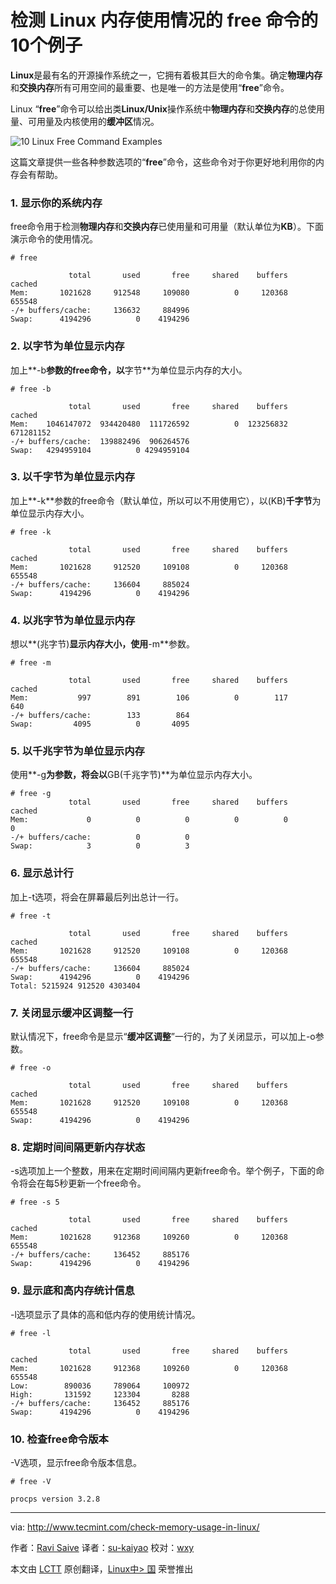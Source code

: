 检测 Linux 内存使用情况的 free 命令的10个例子
===

**Linux**是最有名的开源操作系统之一，它拥有着极其巨大的命令集。确定**物理内存**和**交换内存**所有可用空间的最重要、也是唯一的方法是使用“**free**”命令。

Linux “**free**”命令可以给出类**Linux/Unix**操作系统中**物理内存**和**交换内存**的总使用量、可用量及内核使用的**缓冲区**情况。

![10 Linux Free Command Examples](http://www.tecmint.com/wp-content/uploads/2012/09/Linux-Free-commands.png)

这篇文章提供一些各种参数选项的“**free**”命令，这些命令对于你更好地利用你的内存会有帮助。

### 1. 显示你的系统内存 ###

free命令用于检测**物理内存**和**交换内存**已使用量和可用量（默认单位为**KB**）。下面演示命令的使用情况。

    # free

	             total       used       free     shared    buffers     cached
    Mem:       1021628     912548     109080          0     120368     655548
    -/+ buffers/cache:     136632     884996
    Swap:      4194296          0    4194296

### 2. 以字节为单位显示内存 ###

加上**-b**参数的free命令，以**字节**为单位显示内存的大小。

    # free -b

                 total       used       free     shared    buffers     cached
    Mem:    1046147072  934420480  111726592          0  123256832  671281152
    -/+ buffers/cache:  139882496  906264576
    Swap:   4294959104          0 4294959104

### 3. 以千字节为单位显示内存 ###

加上**-k**参数的free命令（默认单位，所以可以不用使用它），以(KB)**千字节**为单位显示内存大小。

    # free -k

                 total       used       free     shared    buffers     cached
    Mem:       1021628     912520     109108          0     120368     655548
    -/+ buffers/cache:     136604     885024
    Swap:      4194296          0    4194296

### 4. 以兆字节为单位显示内存 ###

想以**(兆字节)**显示内存大小，使用**-m**参数。

    # free -m

                 total       used       free     shared    buffers     cached
    Mem:           997        891        106          0        117        640
    -/+ buffers/cache:        133        864
    Swap:         4095          0       4095

### 5. 以千兆字节为单位显示内存 ###

使用**-g**为参数，将会以**GB(千兆字节)**为单位显示内存大小。

    # free -g
                 total       used       free     shared    buffers     cached
    Mem:             0          0          0          0          0          0
    -/+ buffers/cache:          0          0
    Swap:            3          0          3

### 6. 显示总计行 ###

加上-t选项，将会在屏幕最后列出总计一行。

    # free -t

                 total       used       free     shared    buffers     cached
    Mem:       1021628     912520     109108          0     120368     655548
    -/+ buffers/cache:     136604     885024
    Swap:      4194296          0    4194296
    Total: 5215924 912520 4303404

### 7.  关闭显示缓冲区调整一行 ###

默认情况下，free命令是显示“**缓冲区调整**”一行的，为了关闭显示，可以加上-o参数。

    # free -o                                                              

                 total       used       free     shared    buffers     cached                                                                          
    Mem:       1021628     912520     109108          0     120368     655548                                                                         
    Swap:      4194296          0    4194296                               

### 8. 定期时间间隔更新内存状态 ###

-s选项加上一个整数，用来在定期时间间隔内更新free命令。举个例子，下面的命令将会在每5秒更新一个free命令。

    # free -s 5

                 total       used       free     shared    buffers     cached
    Mem:       1021628     912368     109260          0     120368     655548
    -/+ buffers/cache:     136452     885176
    Swap:      4194296          0    4194296

### 9. 显示底和高内存统计信息 ###

-l选项显示了具体的高和低内存的使用统计情况。

    # free -l

                 total       used       free     shared    buffers     cached
    Mem:       1021628     912368     109260          0     120368     655548
    Low:        890036     789064     100972
    High:       131592     123304       8288
    -/+ buffers/cache:     136452     885176
    Swap:      4194296          0    4194296

### 10. 检查free命令版本 ###

-V选项，显示free命令版本信息。

    # free -V

    procps version 3.2.8

---

via: http://www.tecmint.com/check-memory-usage-in-linux/

作者：[Ravi Saive][a]
译者：[su-kaiyao](https://github.com/su-kaiyao)
校对：[wxy](https://github.com/wxy)

本文由 [LCTT](https://github.com/LCTT/TranslateProject) 原创翻译，[Linux中>
国](http://linux.cn/) 荣誉推出

[a]:http://www.tecmint.com/author/admin/
